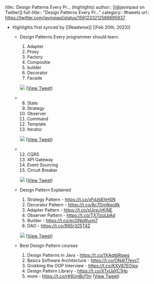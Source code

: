 title:: Design Patterns Every Pr... (highlights)
author:: [[@javinpaul on Twitter]]
full-title:: "Design Patterns Every Pr..."
category:: #tweets
url:: https://twitter.com/javinpaul/status/1561233212566695937

- Highlights first synced by [[Readwise]] [[Feb 20th, 2023]]
	- Design Patterns Every programmer should learn.
	  1. Adapter
	  2. Proxy
	  3. Factory
	  4. Compositie
	  5. builder
	  6. Decorator
	  7. Facade 
	  
	  ![](https://pbs.twimg.com/media/FaqcS79VUAAj3c7.jpg) ([View Tweet](https://twitter.com/javinpaul/status/1561233212566695937))
	- 8. State
	  9. Strategy
	  10. Observer
	  11. Command
	  12. Template
	  13. Iterator 
	  
	  ![](https://pbs.twimg.com/media/FaqcVwmVsAAJOyh.jpg) ([View Tweet](https://twitter.com/javinpaul/status/1561233219088830464))
	- 12. CQRS
	  13. API Gateway
	  14. Event Sourcing
	  15. Circuit Breaker 
	  
	  ![](https://pbs.twimg.com/media/FaqceyFUEAIezh-.png) ([View Tweet](https://twitter.com/javinpaul/status/1561233225367691264))
	- Design Pattern Explained
	  1. Strategy Pattern - https://t.co/xFdzbEhHSN
	  2. Decorator Pattern -  https://t.co/8c7DmNqo8k
	  3. Adapter Pattern - https://t.co/xUcpJrKjNE
	  4. Observer Pattern - https://t.co/TX7lzuLbAd
	  5. Builder - https://t.co/ecGNpWumj7
	  6. DAO - https://t.co/99Sr325T4Z 
	  
	  ![](https://pbs.twimg.com/media/Faqc-jeVUAAv-cO.jpg) ([View Tweet](https://twitter.com/javinpaul/status/1561233231491436544))
	- Best Design Pattern courses
	  1. Design Patterns in Java - https://t.co/1XAqtbRqwq
	  2. Basics Software Architecture - https://t.co/ON4lT7evcT
	  3. Grokking the OOP Interview - https://t.co/KXV87EOjpx
	  5. Design Pattern Library - https://t.co/XTxUaYC1Hp
	  6. more - https://t.co/rK6UnBcf1m ([View Tweet](https://twitter.com/javinpaul/status/1561233234557448194))